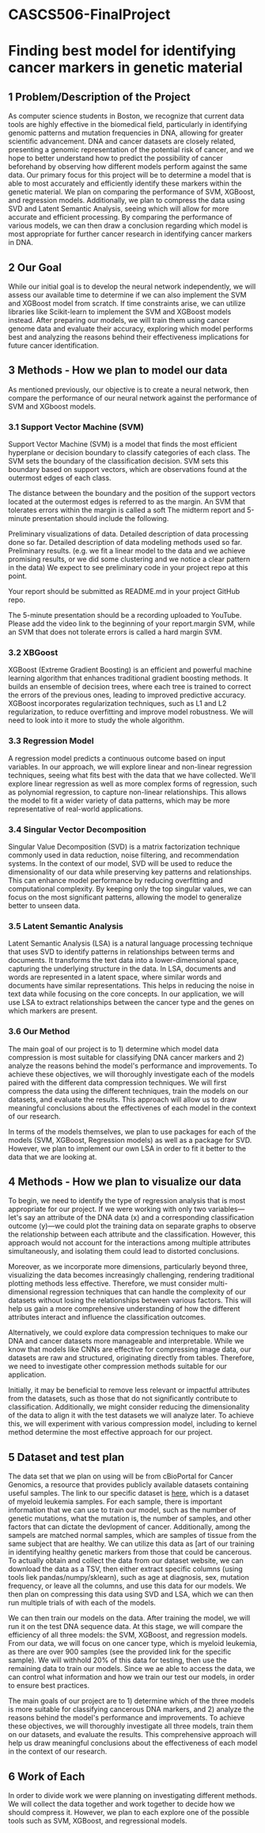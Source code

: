 # CASCS506-FinalProject

# Finding best model for identifying cancer markers in genetic material

## 1 Problem/Description of the Project
As computer science students in Boston, we recognize that current data tools are highly effective in the biomedical field, particularly in identifying genomic patterns and mutation frequencies in DNA, allowing for greater scientific advancement. DNA and cancer datasets are closely related, presenting a genomic representation of the potential risk of cancer, and we hope to better understand how to predict the possibility of cancer beforehand by observing how different models perform against the same data. Our primary focus for this project will be to determine a model that is able to most accurately and efficiently identify these markers within the genetic material. We plan on comparing the performance of SVM, XGBoost, and regression models. Additionally, we plan to compress the data using SVD and Latent Semantic Analysis, seeing which will allow for more accurate and efficient processing. By comparing the performance of various models, we can then draw a conclusion regarding which model is most appropriate for further cancer research in identifying cancer markers in DNA.

## 2 Our Goal
While our initial goal is to develop the neural network independently, we will assess our available time to determine if we can also implement the SVM and XGBoost model from scratch. If time constraints arise, we can utilize libraries like Scikit-learn to implement the SVM and XGBoost models instead. After preparing our models, we will train them using cancer genome data and evaluate their accuracy, exploring which model performs best and analyzing the reasons behind their effectiveness implications for future cancer identification.


## 3 Methods - How we plan to model our data
As mentioned previously, our objective is to create a neural network, then compare the performance of our neural network against the performance of SVM and XGboost models.

### 3.1 Support Vector Machine (SVM)
Support Vector Machine (SVM) is a model that finds the most efficient hyperplane or decision
boundary to classify categories of each class. The SVM sets the boundary of the classification
decision. SVM sets this boundary based on support vectors, which are observations found at the
outermost edges of each class.

The distance between the boundary and the position of the support vectors located at the outermost
edges is referred to as the margin. An SVM that tolerates errors within the margin is called a soft
The midterm report and 5-minute presentation should include the following.

Preliminary visualizations of data.
Detailed description of data processing done so far.
Detailed description of data modeling methods used so far.
Preliminary results. (e.g. we fit a linear model to the data and we achieve promising results, or we did some clustering and we notice a clear pattern in the data)
We expect to see preliminary code in your project repo at this point.

Your report should be submitted as README.md in your project GitHub repo.

The 5-minute presentation should be a recording uploaded to YouTube. Please add the video link to the beginning of your report.margin SVM, while an SVM that does not tolerate errors is called a hard margin SVM.

### 3.2 XBGoost 
XGBoost (Extreme Gradient Boosting) is an efficient and powerful machine learning algorithm that enhances traditional gradient boosting methods. It builds an ensemble of decision trees, where each tree is trained to correct the errors of the previous ones, leading to improved predictive accuracy. XGBoost incorporates regularization techniques, such as L1 and L2 regularization, to reduce overfitting and improve model robustness. We will need to look into it more to study the whole algorithm.

### 3.3 Regression Model
A regression model predicts a continuous outcome based on input variables. In our approach, we will explore linear and non-linear regression techniques, seeing what fits best with the data that we have collected. We'll explore linear regression as well as more complex forms of regression, such as polynomial regression, to capture non-linear relationships. This allows the model to fit a wider variety of data patterns, which may be more representative of real-world applications.

### 3.4 Singular Vector Decomposition
Singular Value Decomposition (SVD) is a matrix factorization technique commonly used in data reduction, noise filtering, and recommendation systems. In the context of our model, SVD will be used to reduce the dimensionality of our data while preserving key patterns and relationships. This can enhance model performance by reducing overfitting and computational complexity. By keeping only the top singular values, we can focus on the most significant patterns, allowing the model to generalize better to unseen data.

### 3.5 Latent Semantic Analysis 
Latent Semantic Analysis (LSA) is a natural language processing technique that uses SVD to identify patterns in relationships between terms and documents. It transforms the text data into a lower-dimensional space, capturing the underlying structure in the data. In LSA, documents and words are represented in a latent space, where similar words and documents have similar representations. This helps in reducing the noise in text data while focusing on the core concepts. In our application, we will use LSA to extract relationships between the cancer type and the genes on which markers are present. 

### 3.6 Our Method
The main goal of our project is to 1) determine which model data compression is most suitable for classifying DNA cancer markers and 2) analyze the reasons behind the model's performance and improvements. To achieve these objectives, we will thoroughly investigate each of the models paired with the different data compression techniques. We will first compress the data using the different techniques, train the models on our datasets, and evaluate the results. This approach will allow us to draw meaningful conclusions about the effectivenes of each model in the context of our research. 

In terms of the models themselves, we plan to use packages for each of the models (SVM, XGBoost, Regression models) as well as a package for SVD. However, we plan to implement our own LSA in order to fit it better to the data that we are looking at. 

## 4 Methods - How we plan to visualize our data
To begin, we need to identify the type of regression analysis that is most appropriate for our project. If we were working with only two variables—let's say an attribute of the DNA data (x) and a corresponding classification outcome (y)—we could plot the training data on separate graphs to observe the relationship between each attribute and the classification. However, this approach would not account for the interactions among multiple attributes simultaneously, and isolating them could lead to distorted conclusions.

Moreover, as we incorporate more dimensions, particularly beyond three, visualizing the data becomes increasingly challenging, rendering traditional plotting methods less effective. Therefore, we must consider multi-dimensional regression techniques that can handle the complexity of our datasets without losing the relationships between various factors. This will help us gain a more comprehensive understanding of how the different attributes interact and influence the classification outcomes.

Alternatively, we could explore data compression techniques to make our DNA and cancer datasets more manageable and interpretable. While we know that models like CNNs are effective for compressing image data, our datasets are raw and structured, originating directly from tables. Therefore, we need to investigate other compression methods suitable for our application.

Initially, it may be beneficial to remove less relevant or impactful attributes from the datasets, such as those that do not significantly contribute to classification. Additionally, we might consider reducing the dimensionality of the data to align it with the test datasets we will analyze later. To achieve this, we will experiment with various compression model, including to kernel method determine the most effective approach for our project.

## 5 Dataset and test plan
The data set that we plan on using will be from cBioPortal for Cancer Genomics, a resource that provides publicly available datasets containing useful samples. The link to our specific dataset is [here](https://www.cbioportal.org/study/clinicalData?id=aml_ohsu_2022), which is a dataset of myeloid leukemia samples. For each sample, there is important information that we can use to train our model, such as the number of genetic mutations, what the mutation is, the number of samples, and other factors that can dictate the devlopment of cancer. Additionally, among the sampels are matched normal samples, which are samples of tissue from the same subject that are healthy. We can utilize this data as [art of our training in identifying healthy genetic markers from those that could be cancerous. To actually obtain and collect the data from our dataset website, we can download the data as a TSV, then either extract specific columns (using tools liek pandas/numpy/sklearn), such as age at diagnosis, sex, mutation frequency, or leave all the columns, and use this data for our models. We then plan on compressing this data using SVD and LSA, which we can then run multiple trials of with each of the models. 

We can then train our models on the data. After training the model, we will run it on the test DNA sequence data. At this stage, we will compare the efficiency of all three models: the SVM, XGBoost, and regression models. From our data, we will focus on one cancer type, which is myeloid leukemia, as there are over 900 samples (see the provided link for the specific sample). We will withhold 20% of this data for testing, then use the remaining data to train our models. Since we ae able to access the data, we can control what information and how we train our test our models, in order to ensure best practices.

The main goals of our project are to 1) determine which of the three models is more suitable for classifying cancerous DNA markers, and 2) analyze the reasons behind the model's performance and improvements. To achieve these objectives, we will thoroughly investigate all three models, train them on our datasets, and evaluate the results. This comprehensive approach will help us draw meaningful conclusions about the effectiveness of each model in the context of our research.

<!-- We’re looking to use at least 3 datasets. The first dataset that we’re going to use to train our model
comes from Kaggle. There are 1460 rows of training data and 2919 rows of testing data in this dataset.
It is almost a 1:2 ratio. This dataset is incredibly verbose as it has roughly 80 different columns. We
can analyze the differences in results based on the selected attributes and diversify the combinations
of attributes chosen to increase accuracy.

From there, we still need to use two more datasets which we can use as input to analyze the variation
in prices of homes in different cities. It is possible to change these datasets whether we want to see
different cities or need a more accurate train dataset. However, the datasets we want to use are, firstly,
the Paris Housing Price Prediction , and the Chicago House Price dataset. Although one dataset has
more data sets while the other dataset has fewer data sets than the House Price Dataset, I believe we
can test how the number of dataset affects the accuracy. Also, with 17 and 9 columns respectively,
they have fewer attributes than the House Price Datas. Hence, we should carefully select the attributes
corresponding to the model trained on the House Price Dataset for testing.

Using this House Price Dataset-trained model, we plan to test the two datasets and examine the
differences between predicted and actual house prices in Paris and Chicago. Additionally, we aim to
analyze how house prices of similar specifications vary depending on location. -->

## 6 Work of Each
In order to divide work we were planning on investigating different methods. We will collect the data together and work together to decide how we should compress it. However, we plan to each explore one of the possible tools such as SVM, XGBoost, and regressional models.

<!--
## Proposal (Due 10/1)

The project proposal should include the following:

- Description of the project.
  
- Clear goal(s) (e.g. Successfully predict the number of students attending lecture based on the weather report).
  
- What data needs to be collected and how you will collect it (e.g. scraping xyz website or polling students).
  
  
- How do you plan on visualizing the data? (e.g. interactive t-SNE plot, scatter plot of feature x vs. feature y).
  
- What is your test plan? (e.g. withhold 20% of data for testing, train on data collected in October and test on data collected in November, etc.).

Note that at this stage of the project you should be as explicit as possible on what the goals of the project are and how you plan on collecting the data. You can be a little more vague on the modeling and visualization aspects because that will evolve as you learn more methods in class and see what the data looks like.

Keep in mind that the scope of this project should reflect two months worth of work. Do not be overly simple or ambitious. The course staff will provide feedback on your proposal.

**Please form groups of 1-5 students and create a GitHub repo. Submit your GitHub repo URL here: https://forms.gle/ZswPBRmBXrRyQuLc6.**

Your proposal should be submitted as `README.md` in your project GitHub repo.

--!>
